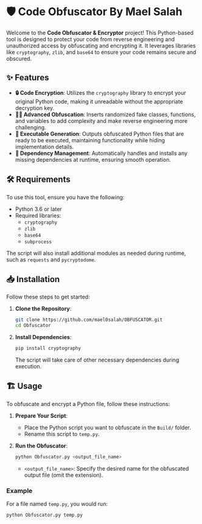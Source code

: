 # 🛡️ Code Obfuscator By Mael Salah

Welcome to the **Code Obfuscator & Encryptor** project! This Python-based tool is designed to protect your code from reverse engineering and unauthorized access by obfuscating and encrypting it. It leverages libraries like `cryptography`, `zlib`, and `base64` to ensure your code remains secure and obscured.

## ✨ Features

- **🔒 Code Encryption**: Utilizes the `cryptography` library to encrypt your original Python code, making it unreadable without the appropriate decryption key.
- **🕵️‍♂️ Advanced Obfuscation**: Inserts randomized fake classes, functions, and variables to add complexity and make reverse engineering more challenging.
- **🚀 Executable Generation**: Outputs obfuscated Python files that are ready to be executed, maintaining functionality while hiding implementation details.
- **🔧 Dependency Management**: Automatically handles and installs any missing dependencies at runtime, ensuring smooth operation.

## 🛠️ Requirements

To use this tool, ensure you have the following:

- Python 3.6 or later
- Required libraries:
  - `cryptography`
  - `zlib`
  - `base64`
  - `subprocess`

The script will also install additional modules as needed during runtime, such as `requests` and `pycryptodome`.

## 📥 Installation

Follow these steps to get started:

1. **Clone the Repository**:
    ```bash
    git clone https://github.com/mael0salah/OBFUSCATOR.git
    cd Obfuscator
    ```

2. **Install Dependencies**:
    ```bash
    pip install cryptography
    ```

   The script will take care of other necessary dependencies during execution.

## 🏗️ Usage

To obfuscate and encrypt a Python file, follow these instructions:

1. **Prepare Your Script**:
   - Place the Python script you want to obfuscate in the `Build/` folder.
   - Rename this script to `temp.py`.

2. **Run the Obfuscator**:
    ```bash
    python Obfuscator.py <output_file_name>
    ```
    - `<output_file_name>`: Specify the desired name for the obfuscated output file (omit the extension).

### Example

For a file named `temp.py`, you would run:

```bash
python Obfuscator.py temp.py
